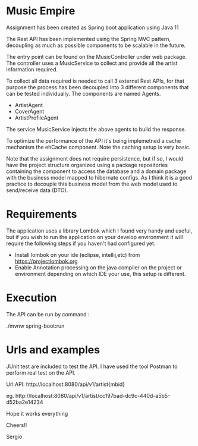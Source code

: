 
# Music Empire

Assignment has been created as Spring boot application using Java 11

The Rest API has been implemented using the Spring MVC pattern, decoupling as much as possible components to be scalable in the future.

The entry point can be found on the MusicController under web package. The controller uses a MusicService to collect and provide all the artist information required.

To collect all data required is needed to call 3 external Rest APIs, for that purpose the process has been decoupled into 3 different components that can be tested individually. The components are named Agents.

* ArtistAgent
* CoverAgent
* ArtistProfileAgent

The service MusicService injects the above agents to build the response.

To optimize the performance of the API it's being implemetned a cache mechanism the ehCache component. Note the caching setup is very basic. 

Note that the assignment does not require persistence, but if so, I would have the project structure organized using a package repositories containing the component to access the database and a domain package with the business model mapped to hibernate configs. As I think it is a good practice to decouple this business model from the web model used to send/receive data (DTO).

# Requirements

The application uses a library Lombok  which I found very handy and useful, but if you wish to run the application on your develop environment it will require the following steps if you haven't had configured yet.

* Install lombok on your ide (eclipse, intellij,etc) from https://projectlombok.org
* Enable Annotation processing on the java compiler on the project or environment depending on which IDE your use, this setup is different.

# Execution
The API can be run by command :
  
   ./mvnw spring-boot:run

# Urls and examples
 
 JUnit test are included to test the API. I have used the tool Postman to perform real test on the API.
 
 Url API: http://localhost:8080/api/v1/artist{mbid}
 
 eg. http://localhost:8080/api/v1/artist/cc197bad-dc9c-440d-a5b5-d52ba2e14234
 
 
 Hope it works everything
 
 Cheers!!
 
 Sergio
 
